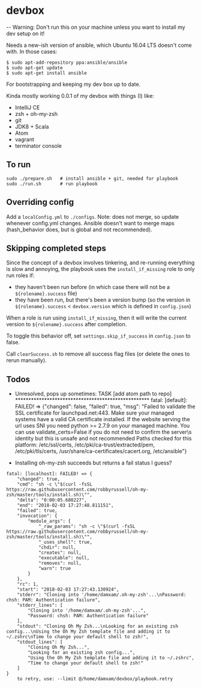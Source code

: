 # devbox
-- Warning: Don't run this on your machine unless you want to install my dev setup on it!

Needs a new-ish version of ansible, which Ubuntu 16.04 LTS doesn't come with. In those cases:
```
$ sudo apt-add-repository ppa:ansible/ansible
$ sudo apt-get update
$ sudo apt-get install ansible
```

For bootstrapping and keeping my dev box up to date.

Kinda mostly working 0.0.1 of my devbox with things (I) like:
- IntelliJ CE
- zsh + oh-my-zsh
- git
- JDK8 + Scala
- Atom
- vagrant
- terminator console

## To run
```
sudo ./prepare.sh   # install ansible + git, needed for playbook
sudo ./run.sh       # run playbook
```

## Overriding config
Add a `localConfig.yml` to `./configs`. Note: does not merge, so update whenever
config.yml changes. Ansible doesn't want to merge maps (hash_behavior does,
  but is global and not recommended).

## Skipping completed steps
Since the concept of a devbox involves tinkering, and re-running everything is slow
and annoying, the playbook uses the `install_if_missing` role to only run roles if:
- they haven't been run before (in which case there will not be a `${rolename}.success` file)
- they have been run, but there's been a version bump (so the version in
  `${rolename}.success` < `devbox.version` which is defined in `config.json`)

When a role is run using `install_if_missing`, then it will write the current
version to `${rolename}.success` after completion.

To toggle this behavior off, set `settings.skip_if_success` in `config.json` to false.

Call `clearSuccess.sh` to remove all success flag files (or delete the ones to
  rerun manually).

## Todos
- Unresolved, pops up sometimes:
TASK [add atom path to repo] ***************************************************
fatal: [default]: FAILED! => {"changed": false, "failed": true, "msg": "Failed to validate the SSL certificate for launchpad.net:443. Make sure your managed systems have a valid CA certificate installed.  If the website serving the url uses SNI you need python >= 2.7.9 on your managed machine.  You can use validate_certs=False if you do not need to confirm the server\\s identity but this is unsafe and not recommended Paths checked for this platform: /etc/ssl/certs, /etc/pki/ca-trust/extracted/pem, /etc/pki/tls/certs, /usr/share/ca-certificates/cacert.org, /etc/ansible"}

- Installing oh-my-zsh succeeds but returns a fail status I guess?
```
fatal: [localhost]: FAILED! => {
    "changed": true,
    "cmd": "sh -c \"$(curl -fsSL https://raw.githubusercontent.com/robbyrussell/oh-my-zsh/master/tools/install.sh)\"",
    "delta": "0:00:05.680227",
    "end": "2018-02-03 17:27:48.811151",
    "failed": true,
    "invocation": {
        "module_args": {
            "_raw_params": "sh -c \"$(curl -fsSL https://raw.githubusercontent.com/robbyrussell/oh-my-zsh/master/tools/install.sh)\"",
            "_uses_shell": true,
            "chdir": null,
            "creates": null,
            "executable": null,
            "removes": null,
            "warn": true
        }
    },
    "rc": 1,
    "start": "2018-02-03 17:27:43.130924",
    "stderr": "Cloning into '/home/damxam/.oh-my-zsh'...\nPassword: chsh: PAM: Authentication failure",
    "stderr_lines": [
        "Cloning into '/home/damxam/.oh-my-zsh'...",
        "Password: chsh: PAM: Authentication failure"
    ],
    "stdout": "Cloning Oh My Zsh...\nLooking for an existing zsh config...\nUsing the Oh My Zsh template file and adding it to ~/.zshrc\nTime to change your default shell to zsh!",
    "stdout_lines": [
        "Cloning Oh My Zsh...",
        "Looking for an existing zsh config...",
        "Using the Oh My Zsh template file and adding it to ~/.zshrc",
        "Time to change your default shell to zsh!"
    ]
}
	to retry, use: --limit @/home/damxam/devbox/playbook.retry
  ```
